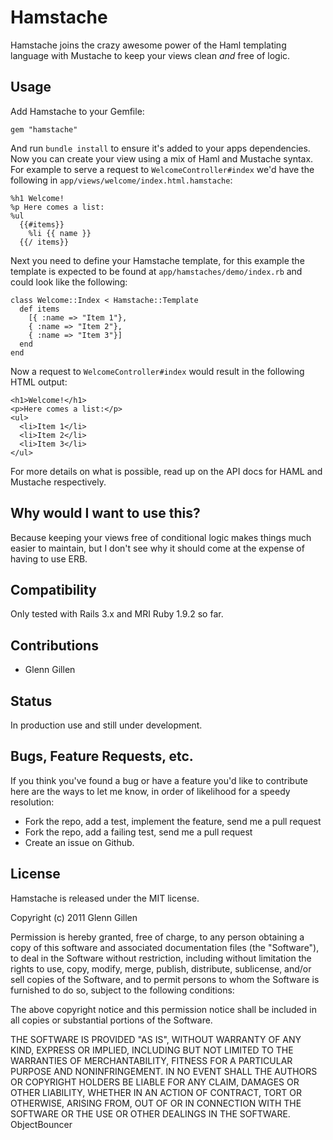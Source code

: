 # Hamstache

Hamstache joins the crazy awesome power of the Haml templating language
with Mustache to keep your views clean *and* free of logic.

## Usage

Add Hamstache to your Gemfile:

    gem "hamstache"

And run `bundle install` to ensure it's added to your apps dependencies.
Now you can create your view using a mix of Haml and Mustache syntax. For
example to serve a request to `WelcomeController#index` we'd have the
following in `app/views/welcome/index.html.hamstache`:


    %h1 Welcome!
    %p Here comes a list:
    %ul
      {{#items}}
        %li {{ name }}
      {{/ items}}

Next you need to define your Hamstache template, for this example the template
is expected to be found at `app/hamstaches/demo/index.rb` and could look like
the following:


    class Welcome::Index < Hamstache::Template
      def items
        [{ :name => "Item 1"},
        { :name => "Item 2"},
        { :name => "Item 3"}]
      end
    end

Now a request to `WelcomeController#index` would result in the following HTML
output:

    <h1>Welcome!</h1>
    <p>Here comes a list:</p>
    <ul>
      <li>Item 1</li>
      <li>Item 2</li>
      <li>Item 3</li>
    </ul>

For more details on what is possible, read up on the API docs for HAML and
Mustache respectively.

## Why would I want to use this?

Because keeping your views free of conditional logic makes things much
easier to maintain, but I don't see why it should come at the expense
of having to use ERB.

## Compatibility

Only tested with Rails 3.x and MRI Ruby 1.9.2 so far.

## Contributions

* Glenn Gillen

## Status

In production use and still under development.

## Bugs, Feature Requests, etc.

If you think you've found a bug or have a feature you'd like to contribute
here are the ways to let me know, in order of likelihood for a speedy
resolution:

* Fork the repo, add a test, implement the feature, send me a pull request
* Fork the repo, add a failing test, send me a pull request
* Create an issue on Github.

## License

Hamstache is released under the MIT license.

Copyright (c) 2011 Glenn Gillen

Permission is hereby granted, free of charge, to any person obtaining a copy
of this software and associated documentation files (the "Software"), to deal
in the Software without restriction, including without limitation the rights
to use, copy, modify, merge, publish, distribute, sublicense, and/or sell
copies of the Software, and to permit persons to whom the Software is
furnished to do so, subject to the following conditions:

The above copyright notice and this permission notice shall be included in
all copies or substantial portions of the Software.

THE SOFTWARE IS PROVIDED "AS IS", WITHOUT WARRANTY OF ANY KIND, EXPRESS OR
IMPLIED, INCLUDING BUT NOT LIMITED TO THE WARRANTIES OF MERCHANTABILITY,
FITNESS FOR A PARTICULAR PURPOSE AND NONINFRINGEMENT. IN NO EVENT SHALL THE
AUTHORS OR COPYRIGHT HOLDERS BE LIABLE FOR ANY CLAIM, DAMAGES OR OTHER
LIABILITY, WHETHER IN AN ACTION OF CONTRACT, TORT OR OTHERWISE, ARISING FROM,
OUT OF OR IN CONNECTION WITH THE SOFTWARE OR THE USE OR OTHER DEALINGS IN
THE SOFTWARE.
ObjectBouncer
